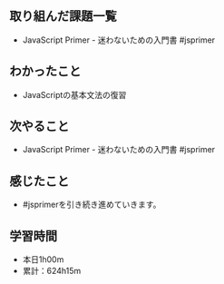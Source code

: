 ## 取り組んだ課題一覧
- JavaScript Primer - 迷わないための入門書 #jsprimer
## わかったこと
- JavaScriptの基本文法の復習
## 次やること
- JavaScript Primer - 迷わないための入門書 #jsprimer
## 感じたこと
- #jsprimerを引き続き進めていきます。
## 学習時間
- 本日1h00m
- 累計：624h15m

